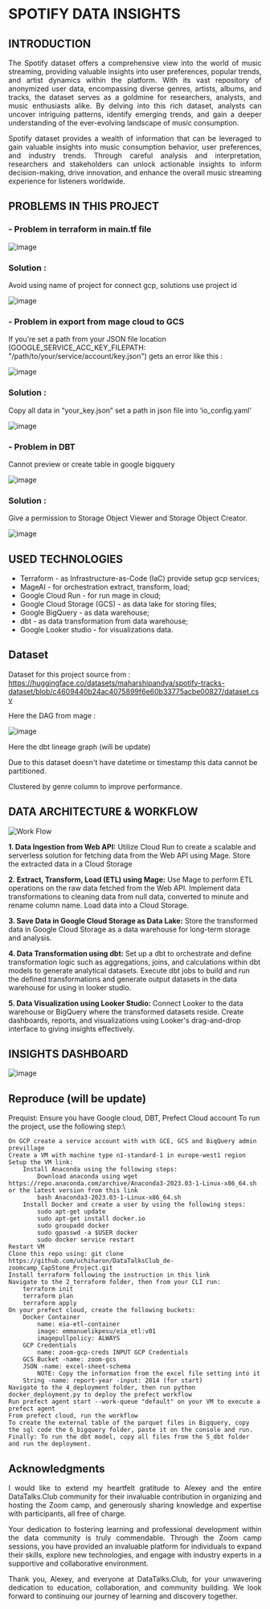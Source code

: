 # SPOTIFY DATA INSIGHTS


## INTRODUCTION
  
<p align="justify"> The Spotify dataset offers a comprehensive view into the world of music streaming, providing valuable insights into user preferences, popular trends, and artist dynamics within the platform. With its vast repository of anonymized user data, encompassing diverse genres, artists, albums, and tracks, the dataset serves as a goldmine for researchers, analysts, and music enthusiasts alike. By delving into this rich dataset, analysts can uncover intriguing patterns, identify emerging trends, and gain a deeper understanding of the ever-evolving landscape of music consumption. </p>
  <p align="justify"> Spotify dataset provides a wealth of information that can be leveraged to gain valuable insights into music consumption behavior, user preferences, and industry trends. Through careful analysis and interpretation, researchers and stakeholders can unlock actionable insights to inform decision-making, drive innovation, and enhance the overall music streaming experience for listeners worldwide. </p>

## PROBLEMS IN THIS PROJECT

### - Problem in terraform in main.tf file

  ![image](https://github.com/SofyanAkbar94/Project-DE-Zoomcamp-2024/assets/136363515/c5038c5c-a869-4873-ba2a-e02b85bd49aa)
  
  ### Solution :
  
  Avoid using name of project for connect gcp, solutions use project id
  
  ![image](https://github.com/SofyanAkbar94/Project-DE-Zoomcamp-2024/assets/136363515/a1710c5b-c4dd-48c0-b6da-2fa05a54cf0b)
  
### - Problem in export from mage cloud to GCS

  If you’re set a path from your JSON file location (GOOGLE_SERVICE_ACC_KEY_FILEPATH: "/path/to/your/service/account/key.json") gets an error like this :
  
  ![image](https://github.com/SofyanAkbar94/Project-DE-Zoomcamp-2024/assets/136363515/b94c5529-ef25-4dfd-b84d-bff73cd7d360)
  
  ### Solution :
  
  Copy all data in “your_key.json” set a path in json file into ‘io_config.yaml’
  
  ![image](https://github.com/SofyanAkbar94/Project-DE-Zoomcamp-2024/assets/136363515/dce642a4-2180-40bb-9c6c-bfcde6a7ff4c)
  
### - Problem in DBT

  Cannot preview or create table in google bigquery
  
  ![image](https://github.com/SofyanAkbar94/Project-DE-Zoomcamp-2024/assets/136363515/eff85f1a-a2cc-4755-8131-d220eb95dfc4)
  
### Solution :

  Give a permission to Storage Object Viewer and Storage Object Creator.
  
  ![image](https://github.com/SofyanAkbar94/Project-DE-Zoomcamp-2024/assets/136363515/881c1eaa-60f1-4b01-9e3b-00a4dc644aab)

## USED TECHNOLOGIES
- Terraform - as Infrastructure-as-Code (IaC) provide setup gcp services;
- MageAI - for orchestration extract, transform, load;
- Google Cloud Run - for run mage in cloud;
- Google Cloud Storage (GCS) - as data lake for storing files;
- Google BigQuery - as data warehouse;
- dbt - as data transformation from data warehouse;
- Google Looker studio - for visualizations data.

## Dataset
Dataset for this project source from : https://huggingface.co/datasets/maharshipandya/spotify-tracks-dataset/blob/c4609440b24ac4075899f6e60b33775acbe00827/dataset.csv 

Here the DAG from mage :

![image](https://github.com/SofyanAkbar94/Project-DE-Zoomcamp-2024/assets/136363515/c91c33dd-ca6b-4d11-a085-a3aadaec7bc9)

Here the dbt lineage graph (will be update)

Due to this dataset doesn't have datetime or timestamp this data cannot be partitioned.

Clustered by genre column to improve performance.

## DATA ARCHITECTURE & WORKFLOW

![Work Flow](https://github.com/SofyanAkbar94/Project-DE-Zoomcamp-2024/assets/136363515/772944b3-e0f3-468f-87a5-8f24260d4a9e)

**1. Data Ingestion from Web API:**
     Utilize Cloud Run to create a scalable and serverless solution for fetching data from the Web API using Mage. Store the extracted data in a Cloud Storage

**2. Extract, Transform, Load (ETL) using Mage:**
     Use Mage to perform ETL operations on the raw data fetched from the Web API. Implement data transformations to cleaning data from null data, converted to minute and rename column name. Load data into a Cloud Storage.

**3. Save Data in Google Cloud Storage as Data Lake:**
     Store the transformed data in Google Cloud Storage as a data warehouse for long-term storage and analysis.

**4. Data Transformation using dbt:**
     Set up a dbt to orchestrate and define transformation logic such as aggregations, joins, and calculations within dbt models to generate analytical datasets. Execute dbt jobs to build and run the defined transformations and generate output datasets in the data warehouse for using in looker studio.

**5. Data Visualization using Looker Studio:**
     Connect Looker to the data warehouse or BigQuery where the transformed datasets reside. Create dashboards, reports, and visualizations using Looker's drag-and-drop interface to giving insights effectively.

## INSIGHTS  DASHBOARD

![image](https://github.com/SofyanAkbar94/Project-DE-Zoomcamp-2024/assets/136363515/e982d182-d4a7-4bde-baa3-bd32b2cde8a8)

## Reproduce (will be update)

Prequist: Ensure you have Google cloud, DBT, Prefect Cloud account To run the project, use the following step:\

    On GCP create a service account with with GCE, GCS and BiqQuery admin previllage
    Create a VM with machine type n1-standard-1 in europe-west1 region
    Setup the VM link:
        Install Anaconda using the following steps:
            Download anaconda using wget https://repo.anaconda.com/archive/Anaconda3-2023.03-1-Linux-x86_64.sh or the latest version from this link
            bash Anaconda3-2023.03-1-Linux-x86_64.sh
        Install Docker and create a user by using the following steps:
            sudo apt-get update
            sudo apt-get install docker.io
            sudo groupadd docker
            sudo gpasswd -a $USER docker
            sudo docker service restart
    Restart VM
    Clone this repo using: git clone https://github.com/uchiharon/DataTalksClub_de-zoomcamp_CapStone_Project.git
    Install terraform following the instruction in this link
    Navigate to the 2_terraform folder, then from your CLI run:
        terraform init
        terraform plan
        terraform apply
    On your prefect cloud, create the following buckets:
        Docker Container
            name: eia-etl-container
            image: emmanuelikpesu/eia_etl:v01
            imagepullpolicy: ALWAYS
        GCP Credentials
            name: zoom-gcp-creds INPUT GCP Credentials
        GCS Bucket -name: zoom-gcs
        JSON -name: excel-sheet-schema
            NOTE: Copy the information from the excel file setting into it
        String -name: report-year -input: 2014 (for start)
    Navigate to the 4_deployment folder, then run python docker_deployment.py to deploy the prefect workflow
    Run prefect agent start --work-queue "default" on your VM to execute a prefect agent
    From prefect cloud, run the workflow
    To create the external table of the parquet files in Bigquery, copy the sql code the 6_bigquery folder, paste it on the console and run.
    Finally: To run the dbt model, copy all files from the 5_dbt folder and run the deployment.

## Acknowledgments

<p align="justify">I would like to extend my heartfelt gratitude to Alexey and the entire DataTalks.Club community for their invaluable contribution in organizing and hosting the Zoom camp, and generously sharing knowledge and expertise with participants, all free of charge.</p>

<p align="justify">Your dedication to fostering learning and professional development within the data community is truly commendable. Through the Zoom camp sessions, you have provided an invaluable platform for individuals to expand their skills, explore new technologies, and engage with industry experts in a supportive and collaborative environment.</p>
<p align="justify">Thank you, Alexey, and everyone at DataTalks.Club, for your unwavering dedication to education, collaboration, and community building. We look forward to continuing our journey of learning and discovery together.</p>
